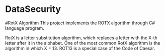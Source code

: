 # DataSecurity

#RotX Algorithm
This project implements the ROTX algorithm through C# language program.

RotX is a letter substitution algorithm, which replaces a letter with the X-th letter after it in the alphabet. 
One of the most common RotX algorithm is the algorithm in which X = 13. ROT13 is a special case of the Code of Caesar.
 
